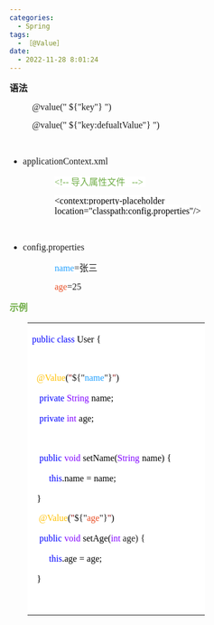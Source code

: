 ```yaml
---
categories:
  - Spring
tags:
  - ［@Value］
date:
  - 2022-11-28 8:01:24
---
```


<p><span style="font-size:12.0pt"><span
            style="font-family:&quot;Microsoft YaHei UI&quot;"><strong>语法</strong></span></span></p>
<p style="margin-left: 40px;"><span style="font-size:12.0pt"><span
            style="font-family:&quot;Comic Sans MS&quot;">@value(" ${"key"} ")</span></span></p>
<p style="margin-left: 40px;"><span style="font-size:12.0pt"><span
            style="font-family:&quot;Comic Sans MS&quot;">@value(" ${"key:defualtValue"} ")</span></span></p>
<p style="margin-left: 40px;"><span style="font-size:12.0pt"><span
            style="font-family:&quot;Comic Sans MS&quot;">&nbsp;</span></span></p>
<ul>
    <li><span style="font-size:12.0pt"><span
                style="font-family:&quot;Comic Sans MS&quot;">applicationContext.xml</span></span></li>
</ul>
<p style="margin-left: 80px;"><span style="font-size:12.0pt"><span style="background-color:white"><span
                style="font-family:&quot;Comic Sans MS&quot;"><span style="color:#70ad47">&lt;!--
                </span></span></span><span style="background-color:white"><span
                style="font-family:&quot;Microsoft YaHei UI&quot;"><span
                    style="color:#70ad47">导入属性文件&nbsp;&nbsp;</span></span></span><span
            style="background-color:white"><span style="font-family:&quot;Comic Sans MS&quot;"><span
                    style="color:#70ad47"> --&gt; </span></span></span>&nbsp;</span></p>
<p style="margin-left: 80px;"><span style="font-size:12.0pt"><span style="color:black"><span
                style="background-color:white"><span
                    style="font-family:&quot;Comic Sans MS&quot;">&lt;context:property-placeholder
                    location="classpath:</span></span><span style="background-color:white"><span
                    style="font-family:&quot;Comic Sans MS&quot;">config</span></span><span
                style="background-color:white"><span
                    style="font-family:&quot;Comic Sans MS&quot;">.properties"/&gt;</span></span></span></span></p>
<p style="margin-left: 40px;"><span style="font-size:12.0pt"><span
            style="font-family:&quot;Comic Sans MS&quot;">&nbsp;</span></span></p>
<ul>
    <li><span style="font-size:12.0pt"><span style="background-color:white"><span
                    style="font-family:&quot;Comic Sans MS&quot;">config</span></span></span><span
            style="font-size:12.0pt"><span style="background-color:white"><span
                    style="font-family:&quot;Comic Sans MS&quot;">.properties</span></span></span></li>
</ul>
<p style="margin-left: 80px;"><span style="font-size:12.0pt"><span style="background-color:white"><span
                style="font-family:&quot;Comic Sans MS&quot;"><span style="color:#21a0ff">name</span></span></span><span
            style="background-color:white"><span style="font-family:&quot;Comic Sans MS&quot;">=</span></span><span
            style="background-color:white"><span
                style="font-family:&quot;Microsoft YaHei UI&quot;">张三</span></span></span></p>
<p style="margin-left: 80px;"><span style="font-size:12.0pt"><span style="font-family:&quot;Comic Sans MS&quot;"><span
                style="background-color:white"><span style="color:#e84c22">age</span></span><span
                style="background-color:white">=25</span></span></span></p>
<p><span style="font-size:12.0pt"><span style="font-family:&quot;Microsoft YaHei UI&quot;"><span
                style="color:#70ad47"><strong>示例</strong></span></span></span></p>
<table summary="" cellspacing="0"
    style="border-collapse:collapse; border-color:#a3a3a3; border-style:solid; border-width:0px; margin-left:32px"
    class=" cke_show_border">
    <tbody>
        <tr>
            <td
                style="background-color:white; border-bottom:0px; border-left:0px; border-right:0px; border-top:0px; vertical-align:top; width:3.1076in">
                <p><span style="font-size:12.0pt"><span style="font-family:&quot;Comic Sans MS&quot;"><span
                                style="color:blue">public</span></span>&nbsp;<span
                            style="font-family:&quot;Comic Sans MS&quot;"><span
                                style="color:blue">class</span></span>&nbsp;<span
                            style="font-family:&quot;Comic Sans MS&quot;"><span
                                style="color:black">User</span></span>&nbsp;<span
                            style="font-family:&quot;Comic Sans MS&quot;"><span
                                style="color:black">{</span></span></span></p>
                <p><span style="font-size:12.0pt"><span style="font-family:&quot;Comic Sans MS&quot;"><span
                                style="color:black">&nbsp;</span></span></span></p>
                <p><span style="font-size:12.0pt"><span style="font-family:&quot;Comic Sans MS&quot;">&nbsp; <span
                                style="color:#ffc000">@Value</span><span style="color:black">(</span><span
                                style="color:maroon">"</span>${"<span style="color:#21a0ff">name</span>"}<span
                                style="color:maroon">"</span><span style="color:black">)</span></span></span></p>
                <p><span style="font-size:12.0pt">&nbsp;&nbsp;&nbsp;<span
                            style="font-family:&quot;Comic Sans MS&quot;"><span
                                style="color:blue">private</span></span>&nbsp;<span
                            style="font-family:&quot;Comic Sans MS&quot;"><span
                                style="color:#8000ff">String</span></span>&nbsp;<span
                            style="font-family:&quot;Comic Sans MS&quot;"><span
                                style="color:black">name;</span></span></span></p>
                <p><span style="font-size:12.0pt">&nbsp;&nbsp;&nbsp;<span
                            style="font-family:&quot;Comic Sans MS&quot;"><span
                                style="color:blue">private</span></span>&nbsp;<span
                            style="font-family:&quot;Comic Sans MS&quot;"><span
                                style="color:#8000ff">int</span></span>&nbsp;<span
                            style="font-family:&quot;Comic Sans MS&quot;"><span
                                style="color:black">age</span></span><span
                            style="font-family:&quot;Comic Sans MS&quot;"><span
                                style="color:black">;</span></span></span></p>
                <p><span style="font-size:12.0pt"><span style="font-family:&quot;Comic Sans MS&quot;"><span
                                style="color:black">&nbsp;</span></span></span></p>
                <p><span style="font-size:12.0pt">&nbsp;&nbsp;&nbsp;<span
                            style="font-family:&quot;Comic Sans MS&quot;"><span
                                style="color:blue">public</span></span>&nbsp;<span
                            style="font-family:&quot;Comic Sans MS&quot;"><span
                                style="color:#8000ff">void</span></span>&nbsp;<span
                            style="font-family:&quot;Comic Sans MS&quot;"><span
                                style="color:black">setName(</span></span><span
                            style="font-family:&quot;Comic Sans MS&quot;"><span
                                style="color:#8000ff">String</span></span>&nbsp;<span
                            style="font-family:&quot;Comic Sans MS&quot;"><span
                                style="color:black">name)</span></span>&nbsp;<span
                            style="font-family:&quot;Comic Sans MS&quot;"><span
                                style="color:black">{</span></span></span></p>
                <p><span style="font-size:12.0pt">&nbsp;&nbsp;&nbsp;&nbsp;&nbsp;&nbsp;&nbsp;<span
                            style="font-family:&quot;Comic Sans MS&quot;"><span
                                style="color:blue">this</span></span><span
                            style="font-family:&quot;Comic Sans MS&quot;"><span
                                style="color:black">.name</span></span>&nbsp;<span
                            style="font-family:&quot;Comic Sans MS&quot;"><span
                                style="color:black">=</span></span>&nbsp;<span
                            style="font-family:&quot;Comic Sans MS&quot;"><span
                                style="color:black">name;</span></span></span></p>
                <p><span style="font-size:12.0pt"><span style="color:black">&nbsp;&nbsp;<span
                                style="font-family:&quot;Comic Sans MS&quot;">}</span></span></span></p>
                <p><span style="font-size:12.0pt"><span style="font-family:&quot;Comic Sans MS&quot;">&nbsp;&nbsp; <span
                                style="color:#ffc000">@Value</span><span style="color:black">(</span><span
                                style="color:maroon">"</span>${"<span style="color:#e84c22">age</span>"}<span
                                style="color:maroon">"</span><span style="color:black">)</span></span></span></p>
                <p><span style="font-size:12.0pt">&nbsp;&nbsp;&nbsp;<span
                            style="font-family:&quot;Comic Sans MS&quot;"><span
                                style="color:blue">public</span></span>&nbsp;<span
                            style="font-family:&quot;Comic Sans MS&quot;"><span
                                style="color:#8000ff">void</span></span>&nbsp;<span
                            style="font-family:&quot;Comic Sans MS&quot;"><span
                                style="color:black">set</span></span><span
                            style="font-family:&quot;Comic Sans MS&quot;"><span
                                style="color:black">Age</span></span><span
                            style="font-family:&quot;Comic Sans MS&quot;"><span style="color:black">(</span></span><span
                            style="font-family:&quot;Comic Sans MS&quot;"><span
                                style="color:#8000ff">int</span></span><span
                            style="font-family:&quot;Comic Sans MS&quot;"> age</span><span
                            style="font-family:&quot;Comic Sans MS&quot;">)</span>&nbsp;<span
                            style="font-family:&quot;Comic Sans MS&quot;">{</span></span></p>
                <p><span style="font-size:12.0pt">&nbsp;&nbsp;&nbsp;&nbsp;&nbsp;&nbsp;&nbsp;<span
                            style="font-family:&quot;Comic Sans MS&quot;"><span
                                style="color:blue">this</span></span><span
                            style="font-family:&quot;Comic Sans MS&quot;"><span style="color:black">.</span></span><span
                            style="font-family:&quot;Comic Sans MS&quot;"><span
                                style="color:black">age</span></span>&nbsp;<span
                            style="font-family:&quot;Comic Sans MS&quot;"><span
                                style="color:black">=</span></span>&nbsp;<span
                            style="font-family:&quot;Comic Sans MS&quot;"><span
                                style="color:black">age</span></span><span
                            style="font-family:&quot;Comic Sans MS&quot;"><span
                                style="color:black">;</span></span></span></p>
                <p><span style="font-size:12.0pt"><span style="color:black">&nbsp;&nbsp;<span
                                style="font-family:&quot;Comic Sans MS&quot;">}</span></span></span></p>
                <p><span style="font-size:12.0pt"><span
                            style="font-family:&quot;Comic Sans MS&quot;">&nbsp;</span></span></p>
            </td>
        </tr>
    </tbody>
</table>
